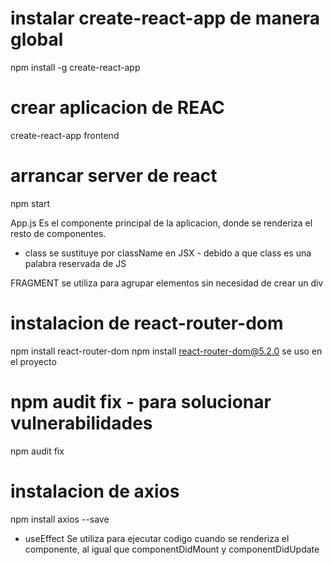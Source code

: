 # instalar create-react-app   de manera global
npm install -g create-react-app
# crear aplicacion de REAC
create-react-app frontend
# arrancar server de react
npm start

App.js 
Es el componente principal de la aplicacion, donde se renderiza el resto de componentes.

- class se sustituye por className en JSX - debido a que class es una palabra reservada de JS

FRAGMENT se utiliza para agrupar elementos sin necesidad de crear un div

# instalacion de react-router-dom
npm install react-router-dom
npm install react-router-dom@5.2.0    se uso en el proyecto

# npm audit fix - para solucionar vulnerabilidades
npm audit fix

# instalacion de axios
npm install axios --save

- useEffect 
Se utiliza para ejecutar codigo cuando se renderiza el componente, al igual que componentDidMount y componentDidUpdate